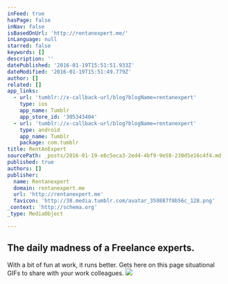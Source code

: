 ```yaml
---
inFeed: true
hasPage: false
inNav: false
isBasedOnUrl: 'http://rentanexpert.me/'
inLanguage: null
starred: false
keywords: []
description: ''
datePublished: '2016-01-19T15:51:51.933Z'
dateModified: '2016-01-19T15:51:49.779Z'
author: []
related: []
app_links:
  - url: 'tumblr://x-callback-url/blog?blogName=rentanexpert'
    type: ios
    app_name: Tumblr
    app_store_id: '305343404'
  - url: 'tumblr://x-callback-url/blog?blogName=rentanexpert'
    type: android
    app_name: Tumblr
    package: com.tumblr
title: RentAnExpert
sourcePath: _posts/2016-01-19-e6c5eca3-2ed4-4bf9-9e58-230d5e16c4f4.md
published: true
authors: []
publisher:
  name: Rentanexpert
  domain: rentanexpert.me
  url: 'http://rentanexpert.me'
  favicon: 'http://38.media.tumblr.com/avatar_359887f8b56c_128.png'
_context: 'http://schema.org'
_type: MediaObject

---
```

## The daily madness of a Freelance experts. 

With a bit of fun at work, it runs better. Gets here on this page situational GIFs to share with your work colleagues.
![](https://the-grid-user-content.s3-us-west-2.amazonaws.com/c8f28a6d-12d3-4baa-bc73-2d6e6a7b5048.jpg)